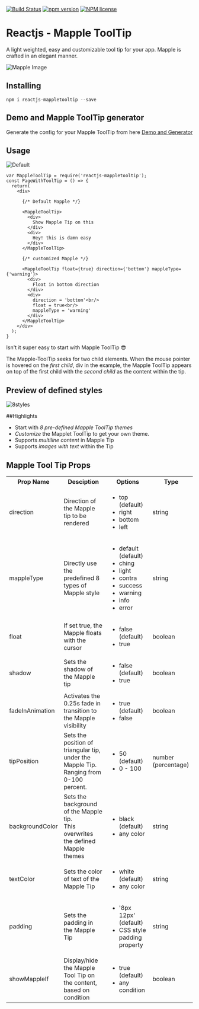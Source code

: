 [![Build Status](https://travis-ci.org/haldarmahesh/reactjs-mapple-tooltip.svg?branch=master)](https://travis-ci.org/haldarmahesh/reactjs-mapple-tooltip)
[![npm version](https://badge.fury.io/js/reactjs-mappletooltip.svg)](https://badge.fury.io/js/reactjs-mappletooltip)
[![NPM license](https://img.shields.io/github/license/hyperium/hyper.svg)](https://www.npmjs.com/package/reactjs-mappletooltip)
# Reactjs - Mapple ToolTip
A light weighted, easy and customizable tool tip for your app. Mapple is crafted in an elegant manner.

![Mapple Image](http://i.imgur.com/gKj819N.jpg)

## Installing
```
npm i reactjs-mappletooltip --save
```

## Demo and Mapple ToolTip generator
Generate the config for your Mapple ToolTip from here [Demo and Generator](http://www.maheshhaldar.com/reactjs-mapple-tooltip/docs/)

## Usage

![Default](http://i.imgur.com/O8MzzBo.gif)

```
var MappleToolTip = require('reactjs-mappletooltip');
const PageWithToolTip = () => {
  return(
    <div>

      {/* Default Mapple */}

      <MappleToolTip>
        <div>
          Show Mapple Tip on this
        </div>
        <div>
          Hey! this is damn easy
        </div>
      </MappleToolTip>

      {/* customized Mapple */}

      <MappleToolTip float={true} direction={'bottom'} mappleType={'warning'}>
        <div>
          Float in bottom direction
        </div>
        <div>
          direction = 'bottom'<br/>
          float = true<br/>
          mappleType = 'warning'
        </div>
      </MappleToolTip>
    </div>
  );
}
```
Isn't it super easy to start with Mapple ToolTip :sunglasses:

The Mapple-ToolTip seeks for two child elements. When the mouse pointer is hovered on the _first child_, div in the example, the Mapple ToolTip appears on top of the first child with the _second child_ as the content within the tip.


## Preview of defined styles
![8styles](http://i.imgur.com/TOE8OXH.gif)

##Highlights
* Start with _8 pre-defined Mapple ToolTip themes_
* _Customize_ the Mapplet ToolTip to get your own theme.
* Supports _multiline content_ in Mapple Tip
* Supports _images with text_ within the Tip

## Mapple Tool Tip Props

<table>
    <tr>
        <th>Prop Name</th>
        <th>Desciption</th>
        <th>Options</th>
        <th>Type</th>
    </tr>
    <tr>
        <td>direction</td>
        <td>Direction of the Mapple tip to be rendered</td>
        <td>
            <ul>
                <li> top (default)</li>
                <li> right</li>
                <li> bottom</li>
                <li> left</li>
            <ul>
        </td>
        <td>string</td>
    </tr>
    <tr>
      <td>mappleType</td>
      <td>Directly use the predefined 8 types of Mapple style</td>
      <td>
        <ul>
            <li>default (default)</li>
            <li>ching</li>
            <li>light</li>
            <li>contra</li>
            <li>success</li>
            <li>warning</li>
            <li>info</li>
            <li>error</li>
        </ul>
      </td>
      <td>string</td>
    </tr>
    <tr>
        <td>float</td>
        <td>If set true, the Mapple floats with the cursor</td>
        <td>
            <ul>
                <li>false (default)</li>
                <li>true</li>
            </ul>
        <td>boolean</td>
    </tr>
    <tr>
        <td>shadow</td>
        <td>Sets the shadow of the Mapple tip</td>
        <td>
            <ul>
                <li>false (default)</li>
                <li>true</li>
            </ul>
      </td>
      <td>
      boolean
      </td>
    </tr>
    <tr>
        <td>
            fadeInAnimation
        </td>
        <td>Activates the 0.25s fade in transition to the Mapple visibility</td>
        <td>
            <ul>
                <li>true (default)</li>
                <li>false</li>
            </ul>
        </td>
        <td>
            boolean
        </td>
    </tr>
    <tr>
        <td>tipPosition</td>
        <td>Sets the position of triangular tip, under the Mapple Tip.<br/>Ranging from 0-100 percent.</td>
        <td>
            <ul>
                <li>50 (default)</li>
                <li>0 - 100</li>
            </ul>
        </td>
      <td>number (percentage)</td>
    </tr>
    <tr>
        <td>backgroundColor</td>
        <td>Sets the background of the Mapple tip.<br/>This overwrites the defined Mapple themes</td>
        <td>
            <ul>
                <li>black (default)</li>
                <li>any color</li>
            </ul>
        </td>
      <td>string</td>
    </tr>
    <tr>
        <td>textColor</td>
        <td>Sets the color of text of the Mapple Tip</td>
        <td>
            <ul>
                <li>white (default)</li>
                <li>any color</li>
            </ul>
        </td>
      <td>string</td>
    </tr>
    <tr>
        <td>padding</td>
        <td>Sets the padding in the Mapple Tip</td>
        <td>
            <ul>
                <li>'8px 12px' (default)</li>
                <li>CSS style padding property</li>
            </ul>
        </td>
      <td>string</td>
    </tr>
    <tr>
        <td>showMappleIf</td>
        <td>Display/hide the Mapple Tool Tip on the content, based on condition</td>
        <td>
            <ul>
                <li>true (default)</li>
                <li>any condition</li>
            </ul>
        </td>
      <td>boolean</td>
    </tr>
</table>

